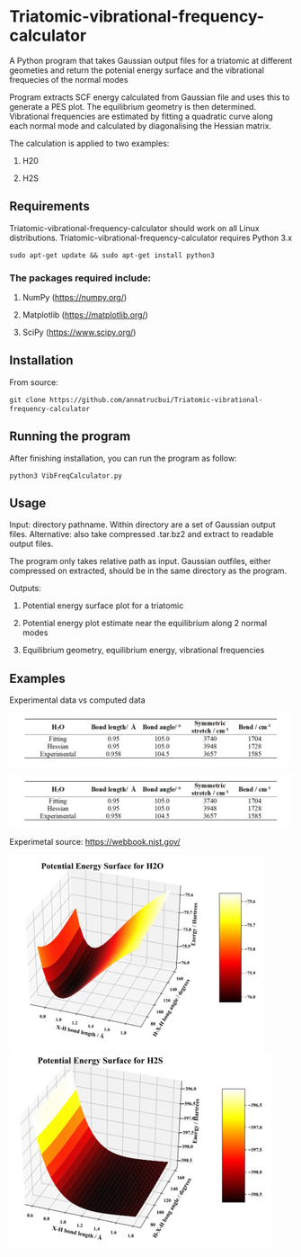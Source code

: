 # Triatomic-vibrational-frequency-calculator
A Python program that takes Gaussian output files for a triatomic at different geometies and return the potenial energy surface and the vibrational frequecies of the normal modes

Program extracts SCF energy calculated from Gaussian file and uses this to generate a PES plot. The equilibrium geometry is then determined. 
Vibrational frequencies are estimated by fitting a quadratic curve along each normal mode and calculated by diagonalising the Hessian matrix.

The calculation is applied to two examples:
1. H20

2. H2S



## Requirements 

Triatomic-vibrational-frequency-calculator should work on all Linux distributions.
Triatomic-vibrational-frequency-calculator
requires Python 3.x

	sudo apt-get update && sudo apt-get install python3

### The packages required include:

1. NumPy (https://numpy.org/)

2. Matplotlib (https://matplotlib.org/)

3. SciPy (https://www.scipy.org/)


## Installation
From source:

	git clone https://github.com/annatrucbui/Triatomic-vibrational-frequency-calculator


## Running the program
After finishing installation, you can run the program as follow:

	python3 VibFreqCalculator.py


## Usage

Input: directory pathname. Within directory are a set of Gaussian output files. Alternative: also take compressed .tar.bz2 and extract to readable output files.

The program only takes relative path as input. Gaussian outfiles, either compressed on extracted, should be in the same directory as the program.


Outputs: 
1. Potential energy surface plot for a triatomic 

2. Potential energy plot estimate near the equilibrium along 2 normal modes

3. Equilibrium geometry, equilibrium energy, vibrational frequencies

## Examples

Experimental data vs computed data

<p float="left">
  <img src="https://github.com/annatrucbui/triatomic-vibrational-frequency-calculator/blob/master/PESoutputs/H2O_compare.jpg?raw=true" width="800" />
</p>

<p float="left">
  <img src="https://github.com/annatrucbui/triatomic-vibrational-frequency-calculator/blob/master/PESoutputs/H2O_compare.jpg?raw=true" width="800" />
</p>

Experimetal source: https://webbook.nist.gov/

<p float="left">
  <img src="https://github.com/annatrucbui/triatomic-vibrational-frequency-calculator/blob/master/PESoutputs/H2O_PES.jpg?raw=true" height="350" />
  <img src="https://github.com/annatrucbui/triatomic-vibrational-frequency-calculator/blob/master/PESoutputs/H2S_PES.jpg?raw=true" height=350" />

</p>





